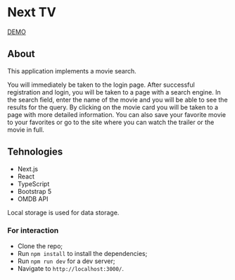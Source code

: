 # Next TV

[DEMO](https://next-movie-search.vercel.app/login)

## About

This application implements a movie search.

You will immediately be taken to the login page. 
After successful registration and login, you will be taken to a page with a search engine.
In the search field, enter the name of the movie and you will be able to see the results for the query.
By clicking on the movie card you will be taken to a page with more detailed information.
You can also save your favorite movie to your favorites or go to the site where you can watch the trailer or the movie in full.

## Tehnologies

- Next.js
- React
- TypeScript 
- Bootstrap 5
- OMDB API

Local storage is used for data storage.

### For interaction

- Clone the repo;
- Run `npm install` to install the dependencies;
- Run `npm run dev` for a dev server;
- Navigate to `http://localhost:3000/`.
